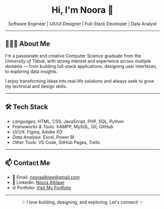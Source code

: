 <h1 align="center">Hi, I'm Noora 👋</h1>
<p align="center">
   Software Engineer |  UX/UI Designer |  Full-Stack Developer |  Data Analyst
</p>

---

## 👩🏻‍💻 About Me
I'm a passionate and creative Computer Science graduate from the *University of Tabuk*, with strong interest and experience across multiple domains — from building full-stack applications, designing user interfaces, to exploring data insights.

I enjoy transforming ideas into real-life solutions and always seek to grow my technical and design skills.

---

## 🛠️ Tech Stack
- *Languages*: HTML, CSS, JavaScript, PHP, SQL, Python
- *Frameworks & Tools*: XAMPP, MySQL, Git, GitHub
- *UI/UX*: Figma, Adobe XD
- *Data Analysis*: Excel, Power BI
- *Other Tools*: VS Code, GitHub Pages, Trello

---

## 📫 Contact Me

- 📧 Email: nooraalblwe@gmail.com  
- 💼 LinkedIn: [Noora Alblawi](http://linkedin.com/in/noora-alblawi)  
- 🌐 Portfolio: [Visit My Portfolio](https://nooradev.github.io/portfolio/)

---

<p align="center">✨ I love building, designing, and exploring. Let's connect! ✨</p>
